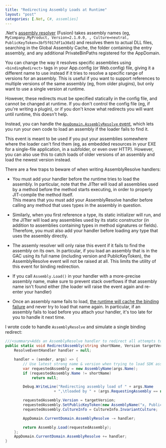 ```yaml
---
title: "Redirecting Assembly Loads at Runtime"
layout: "post"
categories: [.Net, C#, assemlies]
---
```


.Net's [assembly resolver](http://msdn.microsoft.com/en-us/library/yx7xezcf) (Fusion) takes assembly names (eg, `MyCompany.MyProduct, Version=2.1.0.0, , Culture=neutral, PublicKeyToken=3bf5f017df1a30a5`) and resolves them to actual DLL files, searching in the Global Assembly Cache, the folder containing the entry assembly, and any additional PrivateBinPaths registered for the AppDomain.

You can change the way it resolves specific assemblies using `<bindingRedirect>` tags in your App.config (or Web.config) file, giving it a different name to use instead if it tries to resolve a specific range of versions for an assembly.  This is useful if you want to support references to multiple versions of the same assembly (eg, from older plugins), but only want to use a single version at runtime.

However, these redirects must be specified statically in the config file, and cannot be changed at runtime.  If you don't control the config file (eg, if you're writing a plugin), or if you don't know what redirects you will want until runtime, this doesn't help.

Instead, you can handle the [`AppDomain.AssemblyResolve` event](http://msdn.microsoft.com/en-us/library/system.appdomain.assemblyresolve), which lets you run your own code to load an assembly if the loader fails to find it. 

This event is meant to be used if you put your assemblies somewhere where the loader can't find them (eg, as embedded resources in your EXE for a single-file application, in a subfolder, or even over HTTP).  However, you can also use this to catch loads of older versions of an assembly and load the newest version instead.

There are a few traps to beware of when writing AssemblyResolve handlers:

 - You must add your handler before the runtime tries to load the assembly.  In particular, note that the JITter will load all assemblies used by a method before the method starts executing, in order to properly JIT-compile the method itself.  
This means that you must add your AssemblyResolve handler before calling any method that uses types in the assembly in question.

 - Similarly, when you first reference a type, its static initializer will run, and the JITter will load any assemblies used by its static constructor (in addition to assemblies containing types in method signatures or fields).  
Therefore, you must also add your handler before loading any type that uses the assembly directly.

 - The assemly resolver will only raise this event if it fails to find the assembly on its own.  In particular, if you load an assembly that is in the GAC using its full name (including version and PublicKeyToken), the AssemblyResolve event will not be raised at all.  This limits the utility of this event for binding redirection.

 - If you call `Assembly.Load()` in your handler with a more-precise assembly name, make sure to prevent stack overflows if that assembly name isn't found either (the loader will raise the event again and re-enter your handler)

 - Once an assembly name fails to load, [the runtime will cache the binding failure](http://msdn.microsoft.com/en-us/library/aa98tba8) and never try to load that name again.  In particular, if an assembly fails to load before you attach your handler, it's too late for you to handle it next time.

I wrote code to handle `AssemblyResolve` and simulate a single binding redirect:

```csharp
///<summary>Adds an AssemblyResolve handler to redirect all attempts to load a specific assembly name to the specified version.</summary>
public static void RedirectAssembly(string shortName, Version targetVersion, string publicKeyToken) {
	ResolveEventHandler handler = null;

	handler = (sender, args) => {
		// Use latest strong name & version when trying to load SDK assemblies
		var requestedAssembly = new AssemblyName(args.Name);
		if (requestedAssembly.Name != shortName)
			return null;

		Debug.WriteLine("Redirecting assembly load of " + args.Name
					  + ",\tloaded by " + (args.RequestingAssembly == null ? "(unknown)" : args.RequestingAssembly.FullName));

		requestedAssembly.Version = targetVersion;
		requestedAssembly.SetPublicKeyToken(new AssemblyName("x, PublicKeyToken=" + publicKeyToken));
		requestedAssembly.CultureInfo = CultureInfo.InvariantCulture;

		AppDomain.CurrentDomain.AssemblyResolve -= handler;

		return Assembly.Load(requestedAssembly);
	};
	AppDomain.CurrentDomain.AssemblyResolve += handler;
}
```

